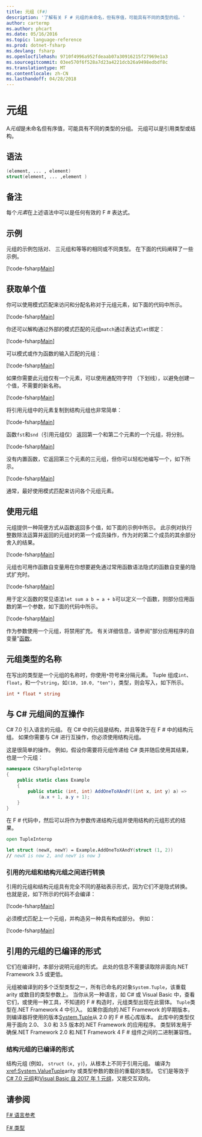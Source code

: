 ```yaml
---
title: 元组 (F#)
description: '了解有关 F # 元组的未命名，但有序值，可能具有不同的类型的组。'
author: cartermp
ms.author: phcart
ms.date: 05/16/2016
ms.topic: language-reference
ms.prod: dotnet-fsharp
ms.devlang: fsharp
ms.openlocfilehash: 9710f4996a952fdeaab07a30916215f27969e1a3
ms.sourcegitcommit: 03ee570f6f528a7d23a4221dcb26a9498edbdf8c
ms.translationtype: MT
ms.contentlocale: zh-CN
ms.lasthandoff: 04/28/2018
---
```

# <a name="tuples"></a>元组

A*元组*是未命名但有序值，可能具有不同的类型的分组。  元组可以是引用类型或结构。

## <a name="syntax"></a>语法

```fsharp
(element, ... , element)
struct(element, ... ,element )
```
## <a name="remarks"></a>备注
每个*元素*在上述语法中可以是任何有效的 F # 表达式。

## <a name="examples"></a>示例
元组的示例包括对、 三元组和等等的相同或不同类型。 在下面的代码阐释了一些示例。

[!code-fsharp[Main](../../../samples/snippets/fsharp/tuples/basic-examples.fsx#L6-L21)]
    
## <a name="obtaining-individual-values"></a>获取单个值
你可以使用模式匹配来访问和分配名称对于元组元素，如下面的代码中所示。

[!code-fsharp[Main](../../../samples/snippets/fsharp/tuples/basic-examples.fsx#L27-L29)]

你还可以解构通过外部的模式匹配的元组`match`通过表达式`let`绑定：

[!code-fsharp[Main](../../../samples/snippets/fsharp/tuples/basic-examples.fsx#L34-L37)]

可以模式或作为函数的输入匹配的元组：

[!code-fsharp[Main](../../../samples/snippets/fsharp/tuples/basic-examples.fsx#L43-L47)]

如果你需要此元组仅有一个元素，可以使用通配符字符 （下划线），以避免创建一个值，不需要的新名称。

[!code-fsharp[Main](../../../samples/snippets/fsharp/tuples/basic-examples.fsx#L53-L54)]

将引用元组中的元素复制到结构元组也非常简单：

[!code-fsharp[Main](../../../samples/snippets/fsharp/tuples/basic-examples.fsx#L62-L66)]

函数`fst`和`snd`（引用元组仅） 返回第一个和第二个元素的一个元组，将分别。

[!code-fsharp[Main](../../../samples/snippets/fsharp/tuples/basic-examples.fsx#L72-L73)]

没有内置函数，它返回第三个元素的三元组，但你可以轻松地编写一个，如下所示。

[!code-fsharp[Main](../../../samples/snippets/fsharp/tuples/basic-examples.fsx#L78-L78)]

通常，最好使用模式匹配来访问各个元组元素。

## <a name="using-tuples"></a>使用元组
元组提供一种简便方式从函数返回多个值，如下面的示例中所示。 此示例对执行整数除法运算并返回的元组对的第一个成员操作，作为对的第二个成员的其余部分舍入的结果。

[!code-fsharp[Main](../../../samples/snippets/fsharp/tuples/basic-examples.fsx#L83-L86)]

元组也可用作函数自变量用在你想要避免通过常用函数语法隐式的函数自变量的隐式扩充时。

[!code-fsharp[Main](../../../samples/snippets/fsharp/tuples/basic-examples.fsx#L88-L88)]

用于定义函数的常见语法`let sum a b = a + b`可以定义一个函数，则部分应用函数的第一个参数，如下面的代码中所示。

[!code-fsharp[Main](../../../samples/snippets/fsharp/tuples/basic-examples.fsx#L90-L94)]

作为参数使用一个元组，将禁用扩充。 有关详细信息，请参阅"部分应用程序的自变量"[函数](functions/index.md)。

## <a name="names-of-tuple-types"></a>元组类型的名称
在写出的类型是一个元组的名称时，你使用`*`符号来分隔元素。 Tuple 组成`int`、 `float`，和一个`string`，如`(10, 10.0, "ten")`，类型，则会写入，如下所示。

```fsharp
int * float * string
```

## <a name="interoperation-with-c-tuples"></a>与 C# 元组间的互操作

C# 7.0 引入语言的元组。  在 C# 中的元组是结构，并且等效于在 F # 中的结构元组。  如果你需要与 C# 进行互操作，你必须使用结构元组。

这是很简单的操作。  例如，假设你需要将元组传递给 C# 类并随后使用其结果，也是一个元组：

```csharp
namespace CSharpTupleInterop
{
    public static class Example
    {
        public static (int, int) AddOneToXAndY((int x, int y) a) =>
            (a.x + 1, a.y + 1);
    }
}
```

在 F # 代码中，然后可以将作为参数传递结构元组并使用结构的元组形式的结果。

```fsharp
open TupleInterop

let struct (newX, newY) = Example.AddOneToXAndY(struct (1, 2))
// newX is now 2, and newY is now 3
```

### <a name="converting-between-reference-tuples-and-struct-tuples"></a>引用的元组和结构元组之间进行转换

引用的元组和结构元组具有完全不同的基础表示形式，因为它们不是隐式转换。  也就是说，如下所示的代码不会编译：

[!code-fsharp[Main](../../../samples/snippets/fsharp/tuples/interop.fsx#L5-L12)]

必须模式匹配上一个元组，并构造另一种具有构成部分。  例如：

[!code-fsharp[Main](../../../samples/snippets/fsharp/tuples/interop.fsx#L18-L22)]

## <a name="compiled-form-of-reference-tuples"></a>引用的元组的已编译的形式
它们在编译时，本部分说明元组的形式。  此处的信息不需要读取除非面向.NET Framework 3.5 或更低。

元组被编译到的多个泛型类型之一，所有已命名的对象`System.Tuple`，该重载 arity 或数目的类型参数上。 当你从另一种语言，如 C# 或 Visual Basic 中，查看它们，或使用一种工具，不知道的 F # 构造时，元组类型出现在此窗体。 `Tuple`类型在.NET Framework 4 中引入。 如果你面向的.NET Framework 的早期版本，则编译器将使用的版本[System.Tuple](https://msdn.microsoft.com/library/5ac7953d-acdc-4a58-bfb7-c1f6406c0fa3)从 2.0 的 F # 核心库版本。 此库中的类型仅用于面向 2.0、 3.0 和 3.5 版本的.NET Framework 的应用程序。 类型转发用于确保.NET Framework 2.0 和.NET Framework 4 F # 组件之间的二进制兼容性。

### <a name="compiled-form-of-struct-tuples"></a>结构元组的已编译的形式

结构元组 (例如， `struct (x, y)`)，从根本上不同于引用元组。  编译为<xref:System.ValueTuple>arity 或类型参数的数目的重载的类型。  它们是等效于[C# 7.0 元组](../../csharp/tuples.md)和[Visual Basic 自 2017 年 1 元组](../../visual-basic/programming-guide/language-features/data-types/tuples.md)，又能交互双向。

## <a name="see-also"></a>请参阅
[F# 语言参考](index.md)

[F# 类型](fsharp-types.md)
